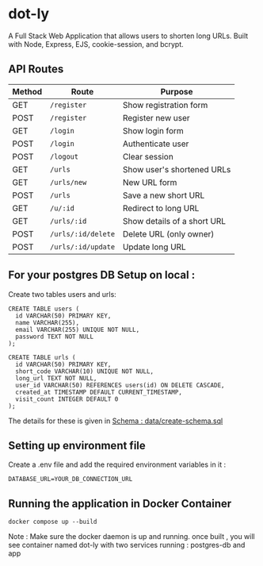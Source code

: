 # dot-ly
A Full Stack Web Application that allows users to shorten long URLs. Built with Node, Express, EJS, cookie-session, and bcrypt.



## API Routes 

| Method | Route              | Purpose                     |
| ------ | ------------------ | --------------------------- |
| GET    | `/register`        | Show registration form      |
| POST   | `/register`        | Register new user           |
| GET    | `/login`           | Show login form             |
| POST   | `/login`           | Authenticate user           |
| POST   | `/logout`          | Clear session               |
| GET    | `/urls`            | Show user's shortened URLs  |
| GET    | `/urls/new`        | New URL form                |
| POST   | `/urls`            | Save a new short URL        |
| GET    | `/u/:id`           | Redirect to long URL        |
| GET    | `/urls/:id`        | Show details of a short URL |
| POST   | `/urls/:id/delete` | Delete URL (only owner)     |
| POST   | `/urls/:id/update` | Update long URL             |


## For your postgres DB Setup on local  :
Create two tables users and urls:

```
CREATE TABLE users (
  id VARCHAR(50) PRIMARY KEY,
  name VARCHAR(255),
  email VARCHAR(255) UNIQUE NOT NULL,
  password TEXT NOT NULL
);
```


```
CREATE TABLE urls (
  id VARCHAR(50) PRIMARY KEY,
  short_code VARCHAR(10) UNIQUE NOT NULL,
  long_url TEXT NOT NULL,
  user_id VARCHAR(50) REFERENCES users(id) ON DELETE CASCADE,
  created_at TIMESTAMP DEFAULT CURRENT_TIMESTAMP,
  visit_count INTEGER DEFAULT 0
);
```

The details for these is given in [Schema : data/create-schema.sql](data/create-schema.sql)

## Setting up environment file
Create a .env file and add the required environment variables in it :

```
DATABASE_URL=YOUR_DB_CONNECTION_URL
```

## Running the application in Docker Container

```
docker compose up --build
```

Note : Make sure the docker daemon is up and running. once built , you will see container named dot-ly with two services running : postgres-db and app